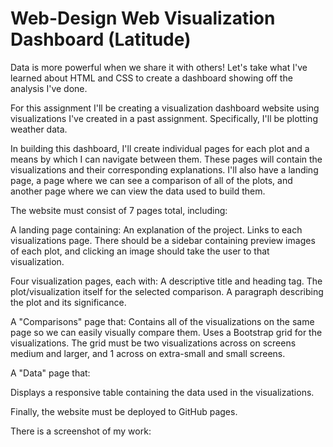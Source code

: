 # Web-Design Web Visualization Dashboard (Latitude)

Data is more powerful when we share it with others! Let's take what I've learned about HTML and CSS to create a dashboard showing off the analysis I've done.

For this assignment I'll be creating a visualization dashboard website using visualizations I've created in a past assignment. Specifically, I'll be plotting weather data.

In building this dashboard, I'll create individual pages for each plot and a means by which I can navigate between them. These pages will contain the visualizations and their corresponding explanations. I'll also have a landing page, a page where we can see a comparison of all of the plots, and another page where we can view the data used to build them.

The website must consist of 7 pages total, including:

A landing page containing:
An explanation of the project.
Links to each visualizations page. There should be a sidebar containing preview images of each plot, and clicking an image should take the user to that visualization.


Four visualization pages, each with:
A descriptive title and heading tag.
The plot/visualization itself for the selected comparison.
A paragraph describing the plot and its significance.


A "Comparisons" page that:
Contains all of the visualizations on the same page so we can easily visually compare them.
Uses a Bootstrap grid for the visualizations.
The grid must be two visualizations across on screens medium and larger, and 1 across on extra-small and small screens.


A "Data" page that:

Displays a responsive table containing the data used in the visualizations.

Finally, the website must be deployed to GitHub pages.

There is a screenshot of my work:
